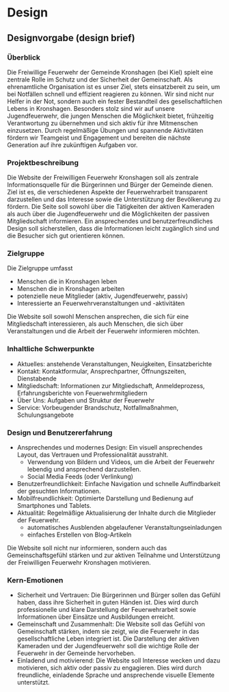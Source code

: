 # Design

## Designvorgabe (design brief)

### Überblick

Die Freiwillige Feuerwehr der Gemeinde Kronshagen (bei Kiel) spielt eine zentrale Rolle im Schutz und der Sicherheit der
Gemeinschaft. Als ehrenamtliche Organisation ist es unser Ziel, stets einsatzbereit zu sein, um bei Notfällen schnell
und effizient reagieren zu können. Wir sind nicht nur Helfer in der Not, sondern auch ein fester Bestandteil des
gesellschaftlichen Lebens in Kronshagen. Besonders stolz sind wir auf unsere Jugendfeuerwehr, die jungen Menschen die
Möglichkeit bietet, frühzeitig Verantwortung zu übernehmen und sich aktiv für ihre Mitmenschen einzusetzen. Durch
regelmäßige Übungen und spannende Aktivitäten fördern wir Teamgeist und Engagement und bereiten die nächste Generation
auf ihre zukünftigen Aufgaben vor.

### Projektbeschreibung

Die Website der Freiwilligen Feuerwehr Kronshagen soll als zentrale Informationsquelle für die Bürgerinnen und
Bürger der Gemeinde dienen. Ziel ist es, die verschiedenen Aspekte der Feuerwehrarbeit transparent darzustellen und das
Interesse sowie die Unterstützung der Bevölkerung zu fördern. Die Seite soll sowohl über die Tätigkeiten der aktiven
Kameraden als auch über die Jugendfeuerwehr und die Möglichkeiten der passiven Mitgliedschaft informieren. Ein
ansprechendes und benutzerfreundliches Design soll sicherstellen, dass die Informationen leicht zugänglich sind und die
Besucher sich gut orientieren können.

### Zielgruppe

Die Zielgruppe umfasst

- Menschen die in Kronshagen leben
- Menschen die in Kronshagen arbeiten
- potenzielle neue Mitglieder (aktiv, Jugendfeuerwehr, passiv)
- Interessierte an Feuerwehrveranstaltungen und -aktivitäten

Die Website soll sowohl Menschen ansprechen, die sich für eine Mitgliedschaft interessieren, als auch Menschen,
die sich über Veranstaltungen und die Arbeit der Feuerwehr informieren möchten.

### Inhaltliche Schwerpunkte

- Aktuelles: anstehende Veranstaltungen, Neuigkeiten, Einsatzberichte
- Kontakt: Kontaktformular, Ansprechpartner, Öffnungszeiten, Dienstabende
- Mitgliedschaft: Informationen zur Mitgliedschaft, Anmeldeprozess, Erfahrungsberichte von Feuerwehrmitgliedern
- Über Uns: Aufgaben und Struktur der Feuerwehr
- Service: Vorbeugender Brandschutz, Notfallmaßnahmen, Schulungsangebote

### Design und Benutzererfahrung

- Ansprechendes und modernes Design: Ein visuell ansprechendes Layout, das Vertrauen und Professionalität ausstrahlt.
    - Verwendung von Bildern und Videos, um die Arbeit der Feuerwehr lebendig und ansprechend darzustellen.
    - Social Media Feeds (oder Verlinkung)
- Benutzerfreundlichkeit: Einfache Navigation und schnelle Auffindbarkeit der gesuchten Informationen.
- Mobilfreundlichkeit: Optimierte Darstellung und Bedienung auf Smartphones und Tablets.
- Aktualität: Regelmäßige Aktualisierung der Inhalte durch die Mitglieder der Feuerwehr.
    - automatisches Ausblenden abgelaufener Veranstaltungseinladungen
    - einfaches Erstellen von Blog-Artikeln

Die Website soll nicht nur informieren, sondern auch das Gemeinschaftsgefühl stärken und zur aktiven Teilnahme und
Unterstützung der Freiwilligen Feuerwehr Kronshagen motivieren.

### Kern-Emotionen

- Sicherheit und Vertrauen: Die Bürgerinnen und Bürger sollen das Gefühl haben, dass ihre Sicherheit in guten Händen
  ist. Dies wird durch professionelle und klare Darstellung der Feuerwehrarbeit sowie Informationen über Einsätze und
  Ausbildungen erreicht.
- Gemeinschaft und Zusammenhalt: Die Website soll das Gefühl von Gemeinschaft stärken, indem sie zeigt, wie die
  Feuerwehr in das gesellschaftliche Leben integriert ist. Die Darstellung der aktiven Kameraden und der Jugendfeuerwehr
  soll die wichtige Rolle der Feuerwehr in der Gemeinde hervorheben.
- Einladend und motivierend: Die Website soll Interesse wecken und dazu motivieren, sich aktiv oder passiv zu
  engagieren. Dies wird durch freundliche, einladende Sprache und ansprechende visuelle Elemente unterstützt.
